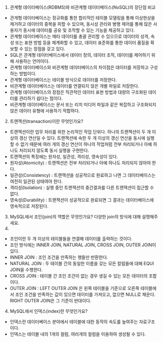 1. 관계형 데이터베이스(RDBMS)와 비관계형 데이터베이스(NoSQL)의 장단점 비교

- 관게형 데이터베이스는 정규화를 통한 합리적인 테이블 모델링을 통해 이상현상을 제거하고 데이터의 중복을 피할 수 있으며, 동시성 관리와 병행 제어를 통해 많은 사용자가 동시에 데이터를 공유 및 조작할 수 있는 기능을 제공하고 있다.
- 관계형 데이터베이스는 메타 데이터를 총괄 관리할 수 있으므로 데이터의 성격, 속성 또는 표현 방법 등을 체계화할 수 있고, 데이터 표준화를 통한 데이터 품질을 확보할 수 있는 장점을 갖고 있다.
- SQL은 관계형 데이터베이스에서 데이터 정의, 데이터 조작, 데이터를 제어하기 위해 사용하는 언어이다.
- 관계형 데이터베이스와 비관계형 데이터베이스의 차이점은 데이터를 저장하고 구성하는 방법이다.
- 관계형 데이터베이스는 테이블 방식으로 데이터를 저장한다.
- 비관계형 데이터베이스는 데이터를 연결되지 않은 개별 파일로 저장한다.
- 관계형 데이터베이스의 장점은 직관적인 데이터 표현 방법과 대량의 구조화된 데이터를 관리하기 쉽다는 점이다.
- 비관계형 데이터베이스는 문서 또는 리치 미디어 파일과 같은 복잡하고 구조화되지 않은 데이터 유형에 사용하기 적합하다.

2. 트랜잭션(transaction)이란 무엇인가요?

- 트랜잭션이란 업무 처리를 위한 논리적인 작업 단위다. 하나의 트랜잭션이 두 개 이상의 갱신 연산일 수 있다. 트랜잭션에 속한 두 개 이상의 갱신 연산을 동시에 실행할 수 없기 때문에 여러 개의 갱신 연산이 하나의 작업처럼 전부 처리되거나 아예 하나도 처리되지 않도록 동시 실행을 구현한다. 
- 트랜잭션의 특징에는 원자성, 일관성, 격리성, 영속성이 있다.
- 원자성(Atomicity) : 트랜잭션은 전부 처리되거나 아예 하나도 처리되지 않아야 한다.
- 일관성(Consistency) : 트랜잭션을 성공적으로 완료하고 나면 그 데이터베이스는 여전히 일관된 상태여야 한다.
- 격리성(Isolation) : 실행 중인 트랜잭션의 중간결과를 다른 트랜잭션이 접근할 수 없다.
- 영속성(Durability) : 트랜잭션이 성공적으로 완료되면 그 결과는 데이터베이스에 영속적으로 저장된다.

3. MySQL에서 조인(join)의 역할은 무엇인가요? 다양한 join의 방식에 대해 설명해주세요.
4. 
- 조인이란 두 개 이상의 테이블들을 연결해 데이터를 출력하는 것이다. 
- 조인 방식에는 INNER JOIN, NATURAL JOIN, CROSS JOIN, OUTER JOIN이 있다.
- INNER JOIN : 조인 조건을 만족하는 행들만 반환한다.
- NATURAL JOIN : 두 테이블 간의 동일한 이름을 갖는 모든 칼럼들에 대해 EQUI JOIN을 수행한다.
- CROSS JOIN : 테이블 간 조인 조건이 없는 경우 생길 수 있는 모든 데이터의 조합이다.
- OUTER JOIN : LEFT OUTER JOIN 은 왼쪽 테이블을 기준으로 오른쪽 테이블에서 조인 조건을 만족하는 값이 있으면 데이터를 가져오고, 없으면 NULL로 채운다. RIGHT OUTER JOIN은 그 기준이 반대이다.  

4. MySQL에서 인덱스(index)란 무엇인가요?

- 인덱스란 데이터베이스 분야에서 테이블에 대한 동작의 속도를 높여주는 자료구조이다.
- 인덱스는 테이블 내의 1개의 컬럼, 여러개의 컬럼을 이용하여 생성될 수 있다.
